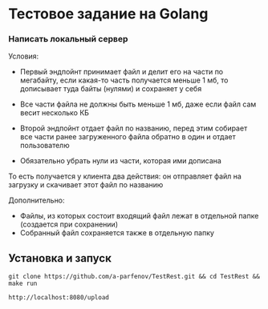 # Тестовое задание на Golang
### Написать локальный сервер

Условия:
- Первый эндпойнт принимает файл и делит его на части по мегабайту,
если какая-то часть получается меньше 1 мб, то дописывает туда байты (нулями) и сохраняет у себя 
- Все части файла не должны быть меньше 1 мб, даже если файл сам весит несколько КБ

- Второй эндпойнт отдает файл по названию, перед этим собирает все части ранее загруженного файла обратно в один 
и отдает пользователю 
- Обязательно убрать нули из части, которая ими дописана

То есть получается у клиента два действия: он отправляет файл на загрузку и скачивает этот файл по названию

Дополнительно:
- Файлы, из которых состоит входящий файл лежат в отдельной папке (создается при сохранении)
- Собранный файл сохраняется также в отдельную папку


Установка и запуск
------------
```
git clone https://github.com/a-parfenov/TestRest.git && cd TestRest && make run
```

```
http://localhost:8080/upload
```